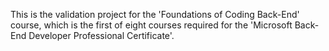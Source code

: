 This is the validation project for the 'Foundations of Coding Back-End' course, which is the first of eight courses required for the 'Microsoft Back-End Developer Professional Certificate'.
